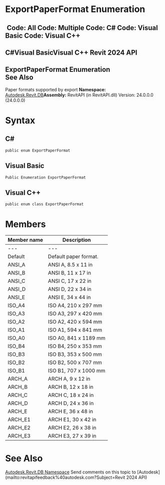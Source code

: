 # ExportPaperFormat Enumeration

﻿
 Code: All Code: Multiple Code: C# Code: Visual Basic Code: Visual C++   
---  
C#Visual BasicVisual C++
Revit 2024 API  
---  
ExportPaperFormat Enumeration  
See Also  
---  
Paper formats supported by export 
**Namespace:** [Autodesk.Revit.DB](87546ba7-461b-c646-cbb1-2cb8f5bff8b2.md "Autodesk.Revit.DB Namespace")**Assembly:** RevitAPI (in RevitAPI.dll) Version: 24.0.0.0 (24.0.0.0)
# Syntax
C#  
---  
```text
public enum ExportPaperFormat
```
  
Visual Basic  
---  
```text
Public Enumeration ExportPaperFormat
```
  
Visual C++  
---  
```text
public enum class ExportPaperFormat
```
  
# Members
| Member name | Description |
| --- | --- |
| --- | --- |
| Default | Default paper format. |
| ANSI_A | ANSI A, 8.5 x 11 in |
| ANSI_B | ANSI B, 11 x 17 in |
| ANSI_C | ANSI C, 17 x 22 in |
| ANSI_D | ANSI D, 22 x 34 in |
| ANSI_E | ANSI E, 34 x 44 in |
| ISO_A4 | ISO A4, 210 x 297 mm |
| ISO_A3 | ISO A3, 297 x 420 mm |
| ISO_A2 | ISO A2, 420 x 594 mm |
| ISO_A1 | ISO A1, 594 x 841 mm |
| ISO_A0 | ISO A0, 841 x 1189 mm |
| ISO_B4 | ISO B4, 250 x 353 mm |
| ISO_B3 | ISO B3, 353 x 500 mm |
| ISO_B2 | ISO B2, 500 x 707 mm |
| ISO_B1 | ISO B1, 707 x 1000 mm |
| ARCH_A | ARCH A, 9 x 12 in |
| ARCH_B | ARCH B, 12 x 18 in |
| ARCH_C | ARCH C, 18 x 24 in |
| ARCH_D | ARCH D, 24 x 36 in |
| ARCH_E | ARCH E, 36 x 48 in |
| ARCH_E1 | ARCH E1, 30 x 42 in |
| ARCH_E2 | ARCH E2, 26 x 38 in |
| ARCH_E3 | ARCH E3, 27 x 39 in |

# See Also
[Autodesk.Revit.DB Namespace](87546ba7-461b-c646-cbb1-2cb8f5bff8b2.md "Autodesk.Revit.DB Namespace")
Send comments on this topic to [Autodesk](mailto:revitapifeedback%40autodesk.com?Subject=Revit 2024 API)